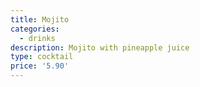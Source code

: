 ```yaml
---
title: Mojito
categories:
  - drinks
description: Mojito with pineapple juice
type: cocktail
price: '5.90'
---
```


